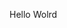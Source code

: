 Hello Wolrd


































































































































































































































































































































































































































































































































































































































































































































































































































































































































































































































































































































































































































































































































































































































































































































































































































































































































































































































































































































































































































































































































































































































































































































































































































































































































































































































































































































































































































































































































































































































































































































































































































































































































































































































































































































































































































































































































































































































































































































































































































































































































